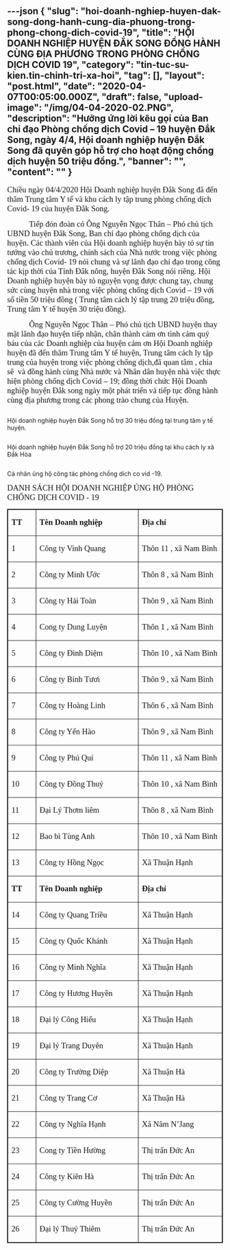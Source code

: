 ---json
{
    "slug": "hoi-doanh-nghiep-huyen-dak-song-dong-hanh-cung-dia-phuong-trong-phong-chong-dich-covid-19",
    "title": "HỘI DOANH NGHIỆP HUYỆN ĐẮK SONG ĐỒNG HÀNH CÙNG ĐỊA PHƯƠNG TRONG PHÒNG CHỐNG DỊCH COVID 19",
    "category": "tin-tuc-su-kien.tin-chinh-tri-xa-hoi",
    "tag": [],
    "layout": "post.html",
    "date": "2020-04-07T00:05:00.000Z",
    "draft": false,
    "upload-image": "/img/04-04-2020-02.PNG",
    "description": "Hưởng ứng lời kêu gọi của Ban chỉ đạo Phòng chống dịch Covid – 19 huyện Đắk Song, ngày 4/4, Hội doanh nghiệp huyện Đắk Song đã quyên góp hỗ trợ cho hoạt động chống dịch huyện 50 triệu đồng.",
    "banner": "",
    "__content__": ""
}
---
<p><span style="font-size:14.0pt"><span style="font-family:&quot;Times New Roman&quot;,serif">Chiều ng&agrave;y 04/4/2020 Hội Doanh nghiệp huyện Đắk Song đ&atilde; đến thăm Trung t&acirc;m Y tế v&agrave; khu c&aacute;ch ly tập trung ph&ograve;ng chống dịch Covid- 19 của huyện Đắk Song. </span></span></p>

<p><span style="font-size:14.0pt"><span style="font-family:&quot;Times New Roman&quot;,serif">&nbsp;&nbsp;&nbsp;&nbsp;&nbsp;&nbsp;&nbsp;&nbsp;&nbsp;&nbsp; Tiếp đ&oacute;n đo&agrave;n c&oacute; &Ocirc;ng Nguyễn Ngọc Th&acirc;n &ndash; Ph&oacute; chủ tịch UBND huyện Đắk Song, Ban chỉ đạo ph&ograve;ng chống dịch của huyện. C&aacute;c th&agrave;nh vi&ecirc;n của Hội doanh nghiệp huyện b&agrave;y tỏ sự tin tưởng v&agrave;o chủ trương, ch&iacute;nh s&aacute;ch của Nh&agrave; nước trong việc ph&ograve;ng chống dịch Covid- 19 n&oacute;i chung v&agrave; sự l&atilde;nh đạo chỉ đạo trong c&ocirc;ng t&aacute;c kịp thời của Tỉnh Đắk n&ocirc;ng, huyện Đắk Song n&oacute;i ri&ecirc;ng. Hội Doanh nghiệp huyện b&agrave;y tỏ nguyện vọng được chung tay, chung sức c&ugrave;ng huyện nh&agrave; trong việc ph&ograve;ng chống dịch Covid &ndash; 19 với số tiền 50 triệu đồng ( Trung t&acirc;m c&aacute;ch l&yacute; tập trung 20 triệu đồng, Trung t&acirc;m Y tế huyện 30 triệu đồng). </span></span></p>

<p><span style="font-size:14.0pt"><span style="font-family:&quot;Times New Roman&quot;,serif">&nbsp;&nbsp;&nbsp;&nbsp;&nbsp;&nbsp;&nbsp;&nbsp;&nbsp;&nbsp; &Ocirc;ng Nguyễn Ngọc Th&acirc;n &ndash; Ph&oacute; chủ tịch UBND huyện thay mặt l&atilde;nh đạo huyện tiếp nhận, ch&acirc;n th&agrave;nh cảm ơn t&igrave;nh cảm qu&yacute; b&aacute;u của c&aacute;c Doanh nghiệp của huyện cảm ơn Hội Doanh nghiệp huyện đ&atilde; đến thăm Trung t&acirc;m Y tế huyện, Trung t&acirc;m c&aacute;ch ly tập trung của huyện trong việc ph&ograve;ng chống dịch,đ&atilde; quan t&acirc;m , chia sẽ&nbsp; v&agrave; đồng h&agrave;nh c&ugrave;ng Nh&agrave; nước v&agrave; Nh&acirc;n d&acirc;n huyện nh&agrave; việc thực hiện ph&ograve;ng chống dịch Covid &ndash; 19; đồng thời chức Hội Doanh nghiệp huyện Đắk song ng&agrave;y một ph&aacute;t triển v&agrave; tiếp tục đồng h&agrave;nh c&ugrave;ng địa phương trong c&aacute;c phong tr&agrave;o chung của Huyện.</span></span></p>

<p><img alt="" src="/img/04-04-2020.PNG" /></p>

<p>Hội doanh nghiệp huyện Đắk Song hỗ trợ 30 triệu đồng tại trung t&acirc;m y tế huyện.</p>

<p><img alt="" src="/img/04-04-2020-01.PNG" /></p>

<p>Hội doanh nghiệp huyện Đắk Song hỗ trợ 20 triệu đồng tại khu c&aacute;ch ly x&atilde; Đắk H&ograve;a</p>

<p style="text-align:justify"><img alt="" src="/img/04-04-2020-02.PNG" /></p>

<p style="text-align:justify">C&aacute; nh&acirc;n ủng hộ c&ocirc;ng t&aacute;c ph&ograve;ng chống dich co vid -19.</p>

<p><span style="font-size:14.0pt"><span style="font-family:&quot;Times New Roman&quot;,serif">DANH S&Aacute;CH HỘI DOANH NGHIỆP ỦNG HỘ PH&Ograve;NG CHỐNG DỊCH COVID - 19</span></span></p>

<table border="1" cellspacing="0" class="MsoTableGrid" style="border-collapse:collapse; border:solid windowtext 1.0pt">
	<tbody>
		<tr>
			<td style="width:45.9pt">
			<p><strong><span style="font-size:14.0pt"><span style="font-family:&quot;Times New Roman&quot;,serif">TT</span></span></strong></p>
			</td>
			<td style="width:234.0pt">
			<p><strong><span style="font-size:14.0pt"><span style="font-family:&quot;Times New Roman&quot;,serif">T&ecirc;n Doanh nghiệp</span></span></strong></p>
			</td>
			<td style="width:184.5pt">
			<p><strong><span style="font-size:14.0pt"><span style="font-family:&quot;Times New Roman&quot;,serif">Địa chỉ</span></span></strong></p>
			</td>
		</tr>
		<tr>
			<td style="width:45.9pt">
			<p><span style="font-size:14.0pt"><span style="font-family:&quot;Times New Roman&quot;,serif">1</span></span></p>
			</td>
			<td style="width:234.0pt">
			<p style="text-align:left"><span style="font-size:14.0pt"><span style="font-family:&quot;Times New Roman&quot;,serif">C&ocirc;ng ty Vinh Quang</span></span></p>
			</td>
			<td style="width:184.5pt">
			<p style="text-align:left"><span style="font-size:14.0pt"><span style="font-family:&quot;Times New Roman&quot;,serif">Th&ocirc;n 11 , x&atilde; Nam B&igrave;nh</span></span></p>
			</td>
		</tr>
		<tr>
			<td style="width:45.9pt">
			<p><span style="font-size:14.0pt"><span style="font-family:&quot;Times New Roman&quot;,serif">2</span></span></p>
			</td>
			<td style="width:234.0pt">
			<p style="text-align:left"><span style="font-size:14.0pt"><span style="font-family:&quot;Times New Roman&quot;,serif">C&ocirc;ng ty Minh Ước</span></span></p>
			</td>
			<td style="width:184.5pt">
			<p style="text-align:left"><span style="font-size:14.0pt"><span style="font-family:&quot;Times New Roman&quot;,serif">Th&ocirc;n 8 , x&atilde; Nam B&igrave;nh</span></span></p>
			</td>
		</tr>
		<tr>
			<td style="width:45.9pt">
			<p><span style="font-size:14.0pt"><span style="font-family:&quot;Times New Roman&quot;,serif">3</span></span></p>
			</td>
			<td style="width:234.0pt">
			<p style="text-align:left"><span style="font-size:14.0pt"><span style="font-family:&quot;Times New Roman&quot;,serif">C&ocirc;ng ty Hải To&agrave;n</span></span></p>
			</td>
			<td style="width:184.5pt">
			<p style="text-align:left"><span style="font-size:14.0pt"><span style="font-family:&quot;Times New Roman&quot;,serif">Th&ocirc;n 9 , x&atilde; Nam B&igrave;nh</span></span></p>
			</td>
		</tr>
		<tr>
			<td style="width:45.9pt">
			<p><span style="font-size:14.0pt"><span style="font-family:&quot;Times New Roman&quot;,serif">4</span></span></p>
			</td>
			<td style="width:234.0pt">
			<p style="text-align:left"><span style="font-size:14.0pt"><span style="font-family:&quot;Times New Roman&quot;,serif">Cong ty Dung Luyện</span></span></p>
			</td>
			<td style="width:184.5pt">
			<p style="text-align:left"><span style="font-size:14.0pt"><span style="font-family:&quot;Times New Roman&quot;,serif">Th&ocirc;n 1 , x&atilde; Nam B&igrave;nh</span></span></p>
			</td>
		</tr>
		<tr>
			<td style="width:45.9pt">
			<p><span style="font-size:14.0pt"><span style="font-family:&quot;Times New Roman&quot;,serif">5</span></span></p>
			</td>
			<td style="width:234.0pt">
			<p style="text-align:left"><span style="font-size:14.0pt"><span style="font-family:&quot;Times New Roman&quot;,serif">C&ocirc;ng ty Đ&igrave;nh Diệm</span></span></p>
			</td>
			<td style="width:184.5pt">
			<p style="text-align:left"><span style="font-size:14.0pt"><span style="font-family:&quot;Times New Roman&quot;,serif">Th&ocirc;n 10 , x&atilde; Nam B&igrave;nh</span></span></p>
			</td>
		</tr>
		<tr>
			<td style="width:45.9pt">
			<p><span style="font-size:14.0pt"><span style="font-family:&quot;Times New Roman&quot;,serif">6</span></span></p>
			</td>
			<td style="width:234.0pt">
			<p style="text-align:left"><span style="font-size:14.0pt"><span style="font-family:&quot;Times New Roman&quot;,serif">C&ocirc;ng ty B&iacute;nh Tươi</span></span></p>
			</td>
			<td style="width:184.5pt">
			<p style="text-align:left"><span style="font-size:14.0pt"><span style="font-family:&quot;Times New Roman&quot;,serif">Th&ocirc;n 9 , x&atilde; Nam B&igrave;nh</span></span></p>
			</td>
		</tr>
		<tr>
			<td style="width:45.9pt">
			<p><span style="font-size:14.0pt"><span style="font-family:&quot;Times New Roman&quot;,serif">7</span></span></p>
			</td>
			<td style="width:234.0pt">
			<p style="text-align:left"><span style="font-size:14.0pt"><span style="font-family:&quot;Times New Roman&quot;,serif">C&ocirc;ng ty Ho&agrave;ng Linh</span></span></p>
			</td>
			<td style="width:184.5pt">
			<p style="text-align:left"><span style="font-size:14.0pt"><span style="font-family:&quot;Times New Roman&quot;,serif">Th&ocirc;n 6 , x&atilde; Nam B&igrave;nh</span></span></p>
			</td>
		</tr>
		<tr>
			<td style="width:45.9pt">
			<p><span style="font-size:14.0pt"><span style="font-family:&quot;Times New Roman&quot;,serif">8</span></span></p>
			</td>
			<td style="width:234.0pt">
			<p style="text-align:left"><span style="font-size:14.0pt"><span style="font-family:&quot;Times New Roman&quot;,serif">C&ocirc;ng ty Yến H&agrave;o</span></span></p>
			</td>
			<td style="width:184.5pt">
			<p style="text-align:left"><span style="font-size:14.0pt"><span style="font-family:&quot;Times New Roman&quot;,serif">Th&ocirc;n 9 , x&atilde; Nam B&igrave;nh</span></span></p>
			</td>
		</tr>
		<tr>
			<td style="width:45.9pt">
			<p><span style="font-size:14.0pt"><span style="font-family:&quot;Times New Roman&quot;,serif">9</span></span></p>
			</td>
			<td style="width:234.0pt">
			<p style="text-align:left"><span style="font-size:14.0pt"><span style="font-family:&quot;Times New Roman&quot;,serif">C&ocirc;ng ty Ph&uacute; Qu&iacute;</span></span></p>
			</td>
			<td style="width:184.5pt">
			<p style="text-align:left"><span style="font-size:14.0pt"><span style="font-family:&quot;Times New Roman&quot;,serif">Th&ocirc;n 11 , x&atilde; Nam B&igrave;nh</span></span></p>
			</td>
		</tr>
		<tr>
			<td style="width:45.9pt">
			<p><span style="font-size:14.0pt"><span style="font-family:&quot;Times New Roman&quot;,serif">10</span></span></p>
			</td>
			<td style="width:234.0pt">
			<p style="text-align:left"><span style="font-size:14.0pt"><span style="font-family:&quot;Times New Roman&quot;,serif">C&ocirc;ng ty Đồng Thuỷ</span></span></p>
			</td>
			<td style="width:184.5pt">
			<p style="text-align:left"><span style="font-size:14.0pt"><span style="font-family:&quot;Times New Roman&quot;,serif">Th&ocirc;n 10 , x&atilde; Nam B&igrave;nh</span></span></p>
			</td>
		</tr>
		<tr>
			<td style="width:45.9pt">
			<p><span style="font-size:14.0pt"><span style="font-family:&quot;Times New Roman&quot;,serif">11</span></span></p>
			</td>
			<td style="width:234.0pt">
			<p style="text-align:left"><span style="font-size:14.0pt"><span style="font-family:&quot;Times New Roman&quot;,serif">Đại L&yacute; Thơm li&ecirc;m</span></span></p>
			</td>
			<td style="width:184.5pt">
			<p style="text-align:left"><span style="font-size:14.0pt"><span style="font-family:&quot;Times New Roman&quot;,serif">Th&ocirc;n 8 , x&atilde; Nam B&igrave;nh</span></span></p>
			</td>
		</tr>
		<tr>
			<td style="width:45.9pt">
			<p><span style="font-size:14.0pt"><span style="font-family:&quot;Times New Roman&quot;,serif">12</span></span></p>
			</td>
			<td style="width:234.0pt">
			<p style="text-align:left"><span style="font-size:14.0pt"><span style="font-family:&quot;Times New Roman&quot;,serif">Bao b&igrave; T&ugrave;ng Anh</span></span></p>
			</td>
			<td style="width:184.5pt">
			<p style="text-align:left"><span style="font-size:14.0pt"><span style="font-family:&quot;Times New Roman&quot;,serif">Th&ocirc;n 10 , x&atilde; Nam B&igrave;nh</span></span></p>
			</td>
		</tr>
		<tr>
			<td style="width:45.9pt">
			<p><span style="font-size:14.0pt"><span style="font-family:&quot;Times New Roman&quot;,serif">13</span></span></p>
			</td>
			<td style="width:234.0pt">
			<p style="text-align:left"><span style="font-size:14.0pt"><span style="font-family:&quot;Times New Roman&quot;,serif">C&ocirc;ng ty Hồng Ngọc</span></span></p>
			</td>
			<td style="width:184.5pt">
			<p style="text-align:left"><span style="font-size:14.0pt"><span style="font-family:&quot;Times New Roman&quot;,serif">X&atilde; Thuận Hạnh</span></span></p>
			</td>
		</tr>
		<tr>
			<td style="width:45.9pt">
			<p><strong><span style="font-size:14.0pt"><span style="font-family:&quot;Times New Roman&quot;,serif">TT</span></span></strong></p>
			</td>
			<td style="width:234.0pt">
			<p><strong><span style="font-size:14.0pt"><span style="font-family:&quot;Times New Roman&quot;,serif">T&ecirc;n Doanh nghiệp</span></span></strong></p>
			</td>
			<td style="width:184.5pt">
			<p><strong><span style="font-size:14.0pt"><span style="font-family:&quot;Times New Roman&quot;,serif">Địa chỉ</span></span></strong></p>
			</td>
		</tr>
		<tr>
			<td style="width:45.9pt">
			<p><span style="font-size:14.0pt"><span style="font-family:&quot;Times New Roman&quot;,serif">14</span></span></p>
			</td>
			<td style="width:234.0pt">
			<p style="text-align:left"><span style="font-size:14.0pt"><span style="font-family:&quot;Times New Roman&quot;,serif">C&ocirc;ng ty Quang Triều</span></span></p>
			</td>
			<td style="width:184.5pt">
			<p style="text-align:left"><span style="font-size:14.0pt"><span style="font-family:&quot;Times New Roman&quot;,serif">X&atilde; Thuận Hạnh</span></span></p>
			</td>
		</tr>
		<tr>
			<td style="width:45.9pt">
			<p><span style="font-size:14.0pt"><span style="font-family:&quot;Times New Roman&quot;,serif">15</span></span></p>
			</td>
			<td style="width:234.0pt">
			<p style="text-align:left"><span style="font-size:14.0pt"><span style="font-family:&quot;Times New Roman&quot;,serif">C&ocirc;ng ty Quốc Kh&aacute;nh</span></span></p>
			</td>
			<td style="width:184.5pt">
			<p style="text-align:left"><span style="font-size:14.0pt"><span style="font-family:&quot;Times New Roman&quot;,serif">X&atilde; Thuận Hạnh</span></span></p>
			</td>
		</tr>
		<tr>
			<td style="width:45.9pt">
			<p><span style="font-size:14.0pt"><span style="font-family:&quot;Times New Roman&quot;,serif">16</span></span></p>
			</td>
			<td style="width:234.0pt">
			<p style="text-align:left"><span style="font-size:14.0pt"><span style="font-family:&quot;Times New Roman&quot;,serif">C&ocirc;ng ty Minh Nghĩa</span></span></p>
			</td>
			<td style="width:184.5pt">
			<p style="text-align:left"><span style="font-size:14.0pt"><span style="font-family:&quot;Times New Roman&quot;,serif">X&atilde; Thuận Hạnh</span></span></p>
			</td>
		</tr>
		<tr>
			<td style="width:45.9pt">
			<p><span style="font-size:14.0pt"><span style="font-family:&quot;Times New Roman&quot;,serif">17</span></span></p>
			</td>
			<td style="width:234.0pt">
			<p style="text-align:left"><span style="font-size:14.0pt"><span style="font-family:&quot;Times New Roman&quot;,serif">C&ocirc;ng ty Hương Huyền</span></span></p>
			</td>
			<td style="width:184.5pt">
			<p style="text-align:left"><span style="font-size:14.0pt"><span style="font-family:&quot;Times New Roman&quot;,serif">X&atilde; Thuận Hạnh</span></span></p>
			</td>
		</tr>
		<tr>
			<td style="width:45.9pt">
			<p><span style="font-size:14.0pt"><span style="font-family:&quot;Times New Roman&quot;,serif">18</span></span></p>
			</td>
			<td style="width:234.0pt">
			<p style="text-align:left"><span style="font-size:14.0pt"><span style="font-family:&quot;Times New Roman&quot;,serif">Đại l&yacute; C&ocirc;ng Hiếu</span></span></p>
			</td>
			<td style="width:184.5pt">
			<p style="text-align:left"><span style="font-size:14.0pt"><span style="font-family:&quot;Times New Roman&quot;,serif">X&atilde; Thuận Hạnh</span></span></p>
			</td>
		</tr>
		<tr>
			<td style="width:45.9pt">
			<p><span style="font-size:14.0pt"><span style="font-family:&quot;Times New Roman&quot;,serif">19</span></span></p>
			</td>
			<td style="width:234.0pt">
			<p style="text-align:left"><span style="font-size:14.0pt"><span style="font-family:&quot;Times New Roman&quot;,serif">Đại l&yacute; Trang Duy&ecirc;n</span></span></p>
			</td>
			<td style="width:184.5pt">
			<p style="text-align:left"><span style="font-size:14.0pt"><span style="font-family:&quot;Times New Roman&quot;,serif">X&atilde; Thuận Hạnh</span></span></p>
			</td>
		</tr>
		<tr>
			<td style="width:45.9pt">
			<p><span style="font-size:14.0pt"><span style="font-family:&quot;Times New Roman&quot;,serif">20</span></span></p>
			</td>
			<td style="width:234.0pt">
			<p style="text-align:left"><span style="font-size:14.0pt"><span style="font-family:&quot;Times New Roman&quot;,serif">C&ocirc;ng ty Trường Diệp</span></span></p>
			</td>
			<td style="width:184.5pt">
			<p style="text-align:left"><span style="font-size:14.0pt"><span style="font-family:&quot;Times New Roman&quot;,serif">X&atilde; Thuận H&agrave;</span></span></p>
			</td>
		</tr>
		<tr>
			<td style="width:45.9pt">
			<p><span style="font-size:14.0pt"><span style="font-family:&quot;Times New Roman&quot;,serif">21</span></span></p>
			</td>
			<td style="width:234.0pt">
			<p style="text-align:left"><span style="font-size:14.0pt"><span style="font-family:&quot;Times New Roman&quot;,serif">C&ocirc;ng ty Trang Cơ</span></span></p>
			</td>
			<td style="width:184.5pt">
			<p style="text-align:left"><span style="font-size:14.0pt"><span style="font-family:&quot;Times New Roman&quot;,serif">X&atilde; Thuận H&agrave;</span></span></p>
			</td>
		</tr>
		<tr>
			<td style="width:45.9pt">
			<p><span style="font-size:14.0pt"><span style="font-family:&quot;Times New Roman&quot;,serif">22</span></span></p>
			</td>
			<td style="width:234.0pt">
			<p style="text-align:left"><span style="font-size:14.0pt"><span style="font-family:&quot;Times New Roman&quot;,serif">C&ocirc;ng ty Nghĩa Hạnh</span></span></p>
			</td>
			<td style="width:184.5pt">
			<p style="text-align:left"><span style="font-size:14.0pt"><span style="font-family:&quot;Times New Roman&quot;,serif">X&atilde; N&acirc;m N&rsquo;Jang</span></span></p>
			</td>
		</tr>
		<tr>
			<td style="width:45.9pt">
			<p><span style="font-size:14.0pt"><span style="font-family:&quot;Times New Roman&quot;,serif">23</span></span></p>
			</td>
			<td style="width:234.0pt">
			<p style="text-align:left"><span style="font-size:14.0pt"><span style="font-family:&quot;Times New Roman&quot;,serif">Cong ty Tiền Hường</span></span></p>
			</td>
			<td style="width:184.5pt">
			<p style="text-align:left"><span style="font-size:14.0pt"><span style="font-family:&quot;Times New Roman&quot;,serif">Thị trấn Đức An</span></span></p>
			</td>
		</tr>
		<tr>
			<td style="width:45.9pt">
			<p><span style="font-size:14.0pt"><span style="font-family:&quot;Times New Roman&quot;,serif">24</span></span></p>
			</td>
			<td style="width:234.0pt">
			<p style="text-align:left"><span style="font-size:14.0pt"><span style="font-family:&quot;Times New Roman&quot;,serif">C&ocirc;ng ty Ki&ecirc;n H&agrave;</span></span></p>
			</td>
			<td style="width:184.5pt">
			<p style="text-align:left"><span style="font-size:14.0pt"><span style="font-family:&quot;Times New Roman&quot;,serif">Thị trấn Đức An</span></span></p>
			</td>
		</tr>
		<tr>
			<td style="width:45.9pt">
			<p><span style="font-size:14.0pt"><span style="font-family:&quot;Times New Roman&quot;,serif">25</span></span></p>
			</td>
			<td style="width:234.0pt">
			<p style="text-align:left"><span style="font-size:14.0pt"><span style="font-family:&quot;Times New Roman&quot;,serif">C&ocirc;ng ty Cường Huyền</span></span></p>
			</td>
			<td style="width:184.5pt">
			<p style="text-align:left"><span style="font-size:14.0pt"><span style="font-family:&quot;Times New Roman&quot;,serif">Thị trấn Đức An</span></span></p>
			</td>
		</tr>
		<tr>
			<td style="width:45.9pt">
			<p><span style="font-size:14.0pt"><span style="font-family:&quot;Times New Roman&quot;,serif">26</span></span></p>
			</td>
			<td style="width:234.0pt">
			<p style="text-align:left"><span style="font-size:14.0pt"><span style="font-family:&quot;Times New Roman&quot;,serif">Đại l&yacute; Thu&yacute; Thi&ecirc;m</span></span></p>
			</td>
			<td style="width:184.5pt">
			<p style="text-align:left"><span style="font-size:14.0pt"><span style="font-family:&quot;Times New Roman&quot;,serif">Thị trấn Đức An</span></span></p>
			</td>
		</tr>
	</tbody>
</table>

<p style="text-align:justify">&nbsp;</p>
